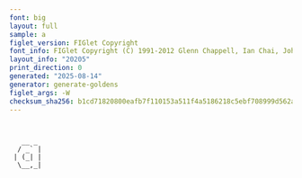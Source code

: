 ```yaml
---
font: big
layout: full
sample: a
figlet_version: FIGlet Copyright
font_info: FIGlet Copyright (C) 1991-2012 Glenn Chappell, Ian Chai, John Cowan,
layout_info: "20205"
print_direction: 0
generated: "2025-08-14"
generator: generate-goldens
figlet_args: -W
checksum_sha256: b1cd71820800eafb7f110153a511f4a5186218c5ebf708999d562ad234c7eddf
---
```


```text
        
        
   __ _ 
  / _` |
 | (_| |
  \__,_|
        
        
```
